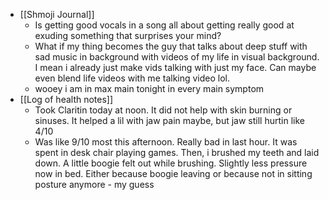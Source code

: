   * [[Shmoji Journal]]
    * Is getting good vocals in a song all about getting really good at exuding something that surprises your mind?
    * What if my thing becomes the guy that talks about deep stuff with sad music in background with videos of my life in visual background. I mean i already just make vids talking with just my face. Can maybe even blend life videos with me talking video lol.
    * wooey i am in max main tonight in every main symptom
  * [[Log of health notes]]
    * Took Claritin today at noon. It did not help with skin burning or sinuses. It helped a lil with jaw pain maybe, but jaw still hurtin like 4/10
    * Was like 9/10 most this afternoon. Really bad in last hour. It was spent in desk chair playing games. Then, i brushed my teeth and laid down. A little boogie felt out while brushing. Slightly less pressure now in bed. Either because boogie leaving or because not in sitting posture anymore - my guess